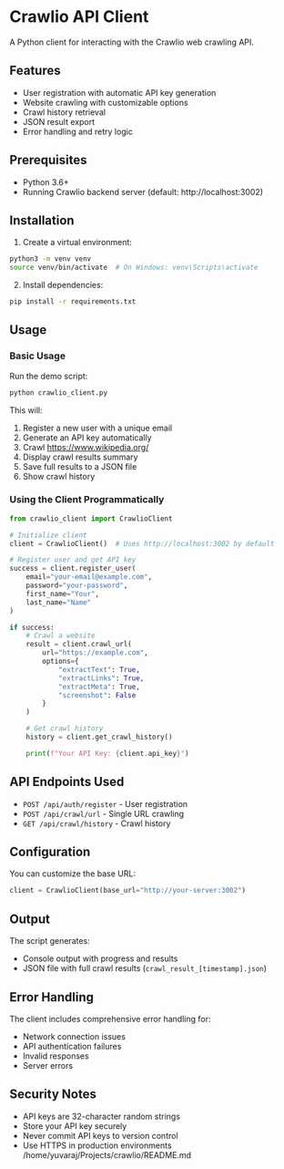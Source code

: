 # Crawlio API Client

A Python client for interacting with the Crawlio web crawling API.

## Features

- User registration with automatic API key generation
- Website crawling with customizable options
- Crawl history retrieval
- JSON result export
- Error handling and retry logic

## Prerequisites

- Python 3.6+
- Running Crawlio backend server (default: http://localhost:3002)

## Installation

1. Create a virtual environment:
```bash
python3 -m venv venv
source venv/bin/activate  # On Windows: venv\Scripts\activate
```

2. Install dependencies:
```bash
pip install -r requirements.txt
```

## Usage

### Basic Usage

Run the demo script:
```bash
python crawlio_client.py
```

This will:
1. Register a new user with a unique email
2. Generate an API key automatically
3. Crawl https://www.wikipedia.org/
4. Display crawl results summary
5. Save full results to a JSON file
6. Show crawl history

### Using the Client Programmatically

```python
from crawlio_client import CrawlioClient

# Initialize client
client = CrawlioClient()  # Uses http://localhost:3002 by default

# Register user and get API key
success = client.register_user(
    email="your-email@example.com",
    password="your-password",
    first_name="Your",
    last_name="Name"
)

if success:
    # Crawl a website
    result = client.crawl_url(
        url="https://example.com",
        options={
            "extractText": True,
            "extractLinks": True,
            "extractMeta": True,
            "screenshot": False
        }
    )

    # Get crawl history
    history = client.get_crawl_history()

    print(f"Your API Key: {client.api_key}")
```

## API Endpoints Used

- `POST /api/auth/register` - User registration
- `POST /api/crawl/url` - Single URL crawling
- `GET /api/crawl/history` - Crawl history

## Configuration

You can customize the base URL:

```python
client = CrawlioClient(base_url="http://your-server:3002")
```

## Output

The script generates:
- Console output with progress and results
- JSON file with full crawl results (`crawl_result_[timestamp].json`)

## Error Handling

The client includes comprehensive error handling for:
- Network connection issues
- API authentication failures
- Invalid responses
- Server errors

## Security Notes

- API keys are 32-character random strings
- Store your API key securely
- Never commit API keys to version control
- Use HTTPS in production environments</content>
<parameter name="filePath">/home/yuvaraj/Projects/crawlio/README.md
